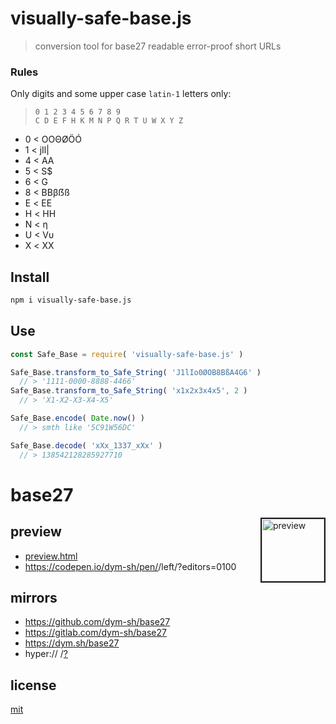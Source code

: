 # visually-safe-base.js
> conversion tool for base27 readable error-proof short URLs


### Rules
Only digits and some upper case `latin-1` letters only:

> `0 1 2 3 4 5 6 7 8 9` \
> `C D E F H K M N P Q R T U W X Y Z`

- 0 < OОΘØÖÓ
- 1 < jIl|
- 4 < АA
- 5 < S$
- 6 < G
- 8 < BВβẞß
- E < ЕΕ
- H < ΗН
- N < η
- U < Vυ
- X < ХΧ


## Install
``` sh
npm i visually-safe-base.js
```


## Use
``` js
const Safe_Base = require( 'visually-safe-base.js' )

Safe_Base.transform_to_Safe_String( 'J1lIo0ØOB8BßA4G6' )
  // > '1111-0000-8888-4466'
Safe_Base.transform_to_Safe_String( 'x1x2x3x4x5', 2 )
  // > 'X1-X2-X3-X4-X5'

Safe_Base.encode( Date.now() )
  // > smth like '5C91W56DC'

Safe_Base.decode( 'xXx_1337_xXx' )
  // > 138542128285927710
```
# base27

> <DESCRIPTION>


<a href='./preview.png'><img height=100 border=2 align='right' alt='preview' src='preview.png'></a>
## preview
- [preview.html](./preview.html)
- https://codepen.io/dym-sh/pen/<TBD>/left/?editors=0100


## mirrors
- https://github.com/dym-sh/base27
- https://gitlab.com/dym-sh/base27
- https://dym.sh/base27
- hyper://<TBD> /[?](https://beakerbrowser.com)


## license
[mit](./license)
